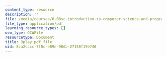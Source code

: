 ```yaml
---
content_type: resource
description: ''
file: /media/courses/6-00sc-introduction-to-computer-science-and-programming-spring-2011/8ca2cccc7f0ce89e90db27150f19e746_AKDkrI6BCcw.pdf
file_type: application/pdf
learning_resource_types: []
ocw_type: OCWFile
resourcetype: Document
title: 3play pdf file
uid: 8ca2cccc-7f0c-e89e-90db-27150f19e746
---
```

